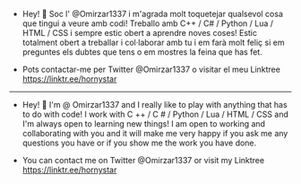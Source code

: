 - Hey! 👋 Soc l' @Omirzar1337 i m'agrada molt toquetejar qualsevol cosa que tingui a veure amb codi! Treballo amb C++ / C# / Python / Lua / HTML / CSS i sempre estic obert a aprendre noves coses! Estic totalment obert a treballar i col·laborar amb tu i em farà molt feliç si em preguntes els dubtes que tens o em mostres la feina que has fet.

- Pots contactar-me per Twitter @Omirzar1337 o visitar el meu Linktree https://linktr.ee/hornystar

------------------------------------------------------------------------------------------------------

- Hey! 👋 I'm @ Omirzar1337 and I really like to play with anything that has to do with code! I work with C ++ / C # / Python / Lua / HTML / CSS and I'm always open to learning new things! I am open to working and collaborating with you and it will make me very happy if you ask me any questions you have or if you show me the work you have done.

- You can contact me on Twitter @Omirzar1337 or visit my Linktree https://linktr.ee/hornystar
